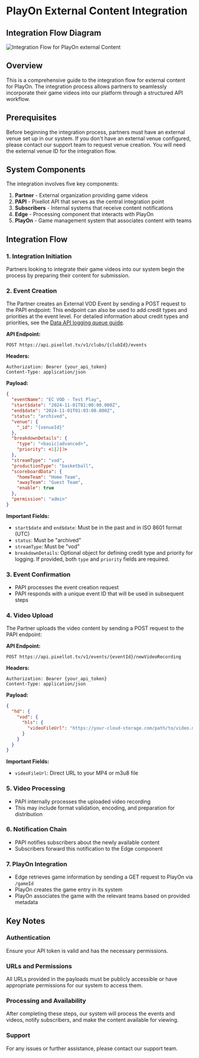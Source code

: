 # PlayOn External Content Integration

## Integration Flow Diagram

![Integration Flow for PlayOn external Content](../images/playon-external-content-flow.png)

## Overview

This is a comprehensive guide to the integration flow for external content for PlayOn. The integration process allows partners to seamlessly incorporate their game videos into our platform through a structured API workflow.

## Prerequisites

Before beginning the integration process, partners must have an external venue set up in our system. If you don't have an external venue configured, please contact our support team to request venue creation. You will need the external venue ID for the integration flow.

## System Components

The integration involves five key components:

1. **Partner** - External organization providing game videos
2. **PAPI** - Pixellot API that serves as the central integration point
3. **Subscribers** - Internal systems that receive content notifications
4. **Edge** - Processing component that interacts with PlayOn
5. **PlayOn** - Game management system that associates content with teams

## Integration Flow

### 1. Integration Initiation
Partners looking to integrate their game videos into our system begin the process by preparing their content for submission.

### 2. Event Creation
The Partner creates an External VOD Event by sending a POST request to the PAPI endpoint:
This endpoint can also be used to add credit types and priorities at the event level. For detailed information about credit types and priorities, see the [Data API logging queue guide](data-api-logging-queue-guide.md).

**API Endpoint:**
```
POST https://api.pixellot.tv/v1/clubs/{clubId}/events
```

**Headers:**
```
Authorization: Bearer {your_api_token}
Content-Type: application/json
```

**Payload:**
```json
{
  "eventName": "EC VOD - Test Play",
  "start$date": "2024-11-01T01:00:00.000Z",
  "end$date": "2024-11-01T01:03:00.000Z",
  "status": "archived",
  "venue": {
    "_id": "{venueId}"
  },
  "breakdownDetails": {
    "type": "<basic|advanced>",
    "priority": <1|2|3>
  },
  "streamType": "vod",
  "productionType": "basketball",
  "scoreboardData": {
    "homeTeam": "Home Team",
    "awayTeam": "Guest Team",
    "enable": true
  },
  "permission": "admin"
}
```

**Important Fields:**
- `start$date` and `end$date`: Must be in the past and in ISO 8601 format (UTC)
- `status`: Must be "archived"
- `streamType`: Must be "vod"
- `breakdownDetails`: Optional object for defining credit type and priority for logging. If provided, both `type` and `priority` fields are required.

### 3. Event Confirmation
- PAPI processes the event creation request
- PAPI responds with a unique event ID that will be used in subsequent steps

### 4. Video Upload
The Partner uploads the video content by sending a POST request to the PAPI endpoint:

**API Endpoint:**
```
POST https://api.pixellot.tv/v1/events/{eventId}/newVideoRecording
```

**Headers:**
```
Authorization: Bearer {your_api_token}
Content-Type: application/json
```

**Payload:**
```json
{
  "hd": {
    "vod": {
      "hls": {
        "videoFileUrl": "https://your-cloud-storage.com/path/to/video.mp4"
      }
    }
  }
}
```

**Important Fields:**
- `videoFileUrl`: Direct URL to your MP4 or m3u8 file

### 5. Video Processing
- PAPI internally processes the uploaded video recording
- This may include format validation, encoding, and preparation for distribution

### 6. Notification Chain
- PAPI notifies subscribers about the newly available content
- Subscribers forward this notification to the Edge component

### 7. PlayOn Integration
- Edge retrieves game information by sending a GET request to PlayOn via `/gameId`
- PlayOn creates the game entry in its system
- PlayOn associates the game with the relevant teams based on provided metadata

## Key Notes

### Authentication
Ensure your API token is valid and has the necessary permissions.

### URLs and Permissions
All URLs provided in the payloads must be publicly accessible or have appropriate permissions for our system to access them.

### Processing and Availability
After completing these steps, our system will process the events and videos, notify subscribers, and make the content available for viewing.

### Support
For any issues or further assistance, please contact our support team.




